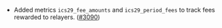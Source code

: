 - Added metrics `ics29_fee_amounts` and `ics29_period_fees` to track
  fees rewarded to relayers.
  ([#3090](https://github.com/informalsystems/hermes/issues/3090))